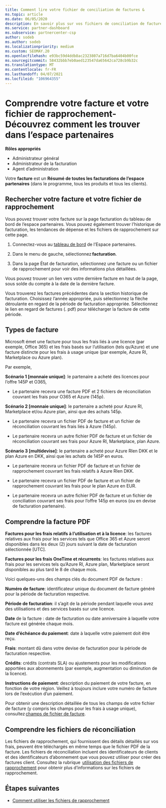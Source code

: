 ```yaml
---
title: Comment lire votre fichier de conciliation de factures &
ms.topic: article
ms.date: 06/05/2020
description: En savoir plus sur vos fichiers de conciliation de factures &. Votre facture indique les frais relatifs à l’espace partenaires dans le programme, les produits et les clients pour cette période mensuelle.
ms.service: partner-dashboard
ms.subservice: partnercenter-csp
author: sodeb
ms.author: sodeb
ms.localizationpriority: medium
ms.custom: SEOMAY.20
ms.openlocfilehash: e93bc59d4ddb8ac2323807a716d7ba6404b00fce
ms.sourcegitcommit: 58432bbb7eb0aed123547da65642ca728cb9b32c
ms.translationtype: MT
ms.contentlocale: fr-FR
ms.lasthandoff: 04/07/2021
ms.locfileid: "106964355"
---
```

# <a name="understand-your-bill-and-reconciliation-file---learn-how-to-find-them-in-partner-center"></a>Comprendre votre facture et votre fichier de rapprochement-Découvrez comment les trouver dans l’espace partenaires


**Rôles appropriés**

- Administrateur général
- Administrateur de la facturation
- Agent d’administration


Votre **facture** est un **Résumé de toutes les facturations de l’espace partenaires** (dans le programme, tous les produits et tous les clients). 

## <a name="find-your-bill-and-reconciliation-file"></a>Rechercher votre facture et votre fichier de rapprochement 

Vous pouvez trouver votre facture sur la page facturation du tableau de bord de l’espace partenaires. Vous pouvez également trouver l’historique de facturation, les tendances de dépense et les fichiers de rapprochement sur cette page. 

1. Connectez-vous au [tableau de bord](https://partner.microsoft.com/dashboard/home) de l’Espace partenaires. 

2. Dans le menu de gauche, sélectionnez **facturation**. 

3. Dans la page État de facturation, sélectionnez une facture ou un fichier de rapprochement pour voir des informations plus détaillées. 

Vous pouvez trouver un lien vers votre dernière facture en haut de la page, sous solde du compte à la date de la dernière facture. 

Vous trouverez les factures précédentes dans la section historique de facturation. Choisissez l’année appropriée, puis sélectionnez la flèche déroulante en regard de la période de facturation appropriée. Sélectionnez le lien en regard de factures (. pdf) pour télécharger la facture de cette période. 

## <a name="invoice-types"></a>Types de facture

Microsoft émet une facture pour tous les frais liés à une licence (par exemple, Office 365) et les frais basés sur l’utilisation (tels qu’Azure) et une facture distincte pour les frais à usage unique (par exemple, Azure RI, Marketplace ou Azure plan).

Par exemple,  

**Scénario 1 [monnaie unique]**: le partenaire a acheté des licences pour l’offre 145P et O365,  

- Le partenaire recevra une facture PDF et 2 fichiers de réconciliation couvrant les frais pour O365 et Azure (145p).  

**Scénario 2 [monnaie unique]**: le partenaire a acheté pour Azure RI, Marketplace et/ou Azure plan, ainsi que des achats 145p.

- Le partenaire recevra un fichier PDF de facture et un fichier de réconciliation couvrant les frais liés à Azure (145p). 

- Le partenaire recevra un autre fichier PDF de facture et un fichier de réconciliation couvrant ses frais pour Azure RI, Marketplace, plan Azure. 

**Scénario 3 [multidevise]**: le partenaire a acheté pour Azure RIen DKK et le plan Azure en DKK, ainsi que les achats de 145P en euros.

- Le partenaire recevra un fichier PDF de facture et un fichier de rapprochement couvrant les frais relatifs à Azure RIen DKK. 

- Le partenaire recevra un fichier PDF de facture et un fichier de rapprochement couvrant les frais pour le plan Azure en EUR. 

- Le partenaire recevra un autre fichier PDF de facture et un fichier de conciliation couvrant ses frais pour l’offre 145p en euros (ou en devise de facturation partenaire). 


## <a name="understanding-invoice-pdf"></a>Comprendre la facture PDF 

**Factures pour les frais relatifs à l’utilisation et à la licence**: les factures relatives aux frais pour les services tels que Office 365 et Azure seront disponibles dans les deux (2) jours suivant la date de facturation sélectionnée [UTC].  

**Factures pour les frais OneTime et récurrents**: les factures relatives aux frais pour les services tels qu’Azure RI, Azure plan, Marketplace seront disponibles au plus tard le 8 de chaque mois.  

Voici quelques-uns des champs clés du document PDF de facture :

**Numéro de facture**: identificateur unique du document de facture généré pour la période de facturation respective. 

**Période de facturation**: il s’agit de la période pendant laquelle vous avez des utilisations et des services basés sur une licence. 

**Date** de la facture : date de facturation ou date anniversaire à laquelle votre facture est générée chaque mois. 

**Date d’échéance du paiement**: date à laquelle votre paiement doit être reçu. 

**Frais**: montant dû dans votre devise de facturation pour la période de facturation respective. 

**Crédits**: crédits (contrats SLA) ou ajustements pour les modifications apportées aux abonnements (par exemple, augmentation ou diminution de la licence). 

**Instructions de paiement**: description du paiement de votre facture, en fonction de votre région. Veillez à toujours inclure votre numéro de facture lors de l’exécution d’un paiement. 

Pour obtenir une description détaillée de tous les champs de votre fichier de facture (y compris les champs pour les frais à usage unique), consultez [champs de fichier de facture](invoice-file.md). 

## <a name="understand-reconciliation-files"></a>Comprendre les fichiers de réconciliation

 Les fichiers de rapprochement, qui fournissent des détails détaillés sur vos frais, peuvent être téléchargés en même temps que le fichier PDF de la facture. Les fichiers de réconciliation incluent des identificateurs de clients et des identificateurs d’abonnement que vous pouvez utiliser pour créer des factures client. Consultez la rubrique  [utilisation des fichiers de rapprochement](use-the-reconciliation-files.md) pour obtenir plus d’informations sur les fichiers de rapprochement. 

## <a name="next-steps"></a>Étapes suivantes

- [Comment utiliser les fichiers de rapprochement](use-the-reconciliation-files.md)